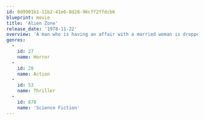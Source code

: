 ```yaml
---
id: 0d9901b1-11b2-41e6-8d28-96cff2ffdcb6
blueprint: movie
title: 'Alien Zone'
release_date: '1978-11-22'
overview: 'A man who is having an affair with a married woman is dropped off on the wrong street when going back to his hotel. He takes refuge out of the rain when an old man invites him in. He turns out to be a mortician, who tells him the stories of the people who have wound up in his establishment over the course of four stories.'
genres:
  -
    id: 27
    name: Horror
  -
    id: 28
    name: Action
  -
    id: 53
    name: Thriller
  -
    id: 878
    name: 'Science Fiction'
---
```

